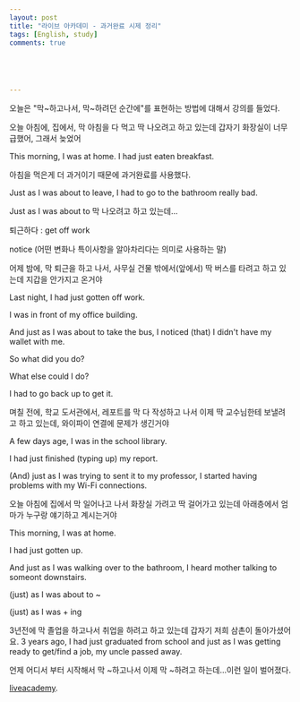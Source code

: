 ```yaml
---
layout: post
title: "라이브 아카데미 - 과거완료 시제 정리"
tags: [English, study]
comments: true





---
```


오늘은 "막~하고나서, 막~하려던 순간에"를 표현하는 방법에 대해서 강의를 들었다.

오늘 아침에, 집에서, 막 아침을 다 먹고 딱 나오려고 하고 있는데 갑자기 화장실이 너무 급했어, 그래서 늦었어

This morning, I was at home. I had just eaten breakfast.

아침을 먹은게 더 과거이기 때문에 과거완료를 사용했다.

Just as I was about to leave, I had to go to the bathroom really bad.

Just as I was about to 막 나오려고 하고 있는데...



퇴근하다 : get off work

notice (어떤 변화나 특이사항을 알아차리다는 의미로 사용하는 말)

어제 밤에, 막 퇴근을 하고 나서, 사무실 건물 밖에서(앞에서) 딱 버스를 타려고 하고 있는데 지갑을 안가지고 온거야

Last night, I had just gotten off work.

I was in front of my office building.

And just as I was about to take the bus, I noticed (that) I didn't have my wallet with me.



So what did you do? 

What else could I do?

I had to go back up to get it.



며칠 전에, 학교 도서관에서, 레포트를 막 다 작성하고 나서 이제 딱 교수님한테 보낼려고 하고 있는데, 와이파이 연결에 문제가 생긴거야

A few days age, I was in the school library.

I had just finished (typing up) my report.

(And) just as I was trying to sent it to my professor, I started having problems with my Wi-Fi connections.



오늘 아침에 집에서 막 일어나고 나서 화장실 가려고 딱 걸어가고 있는데 아래층에서 엄마가 누구랑 얘기하고 계시는거야

This morning, I was at home.

I had just gotten up.

And just as I was walking over to the bathroom, I heard mother talking to someont downstairs.

(just) as I was about to ~

(just) as I was + ing



3년전에 막 졸업을 하고나서 취업을 하려고 하고 있는데 갑자기 저희 삼촌이 돌아가셨어요. 
3 years ago, I had just graduated from school and just as I was getting ready to get/find a job, my uncle passed away.



언제 어디서 부터 시작해서 막 ~하고나서 이제 막 ~하려고 하는데...이런 일이 벌어졌다.

[liveacademy](https://www.youtube.com/watch?v=hzQFVAGocHw).


